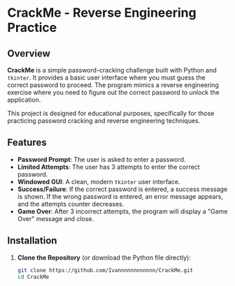 # CrackMe - Reverse Engineering Practice

## Overview
**CrackMe** is a simple password-cracking challenge built with Python and `tkinter`. It provides a basic user interface where you must guess the correct password to proceed. The program mimics a reverse engineering exercise where you need to figure out the correct password to unlock the application.

This project is designed for educational purposes, specifically for those practicing password cracking and reverse engineering techniques.

## Features
- **Password Prompt**: The user is asked to enter a password.
- **Limited Attempts**: The user has 3 attempts to enter the correct password.
- **Windowed GUI**: A clean, modern `tkinter` user interface.
- **Success/Failure**: If the correct password is entered, a success message is shown. If the wrong password is entered, an error message appears, and the attempts counter decreases.
- **Game Over**: After 3 incorrect attempts, the program will display a "Game Over" message and close.

## Installation

1. **Clone the Repository** (or download the Python file directly):
   ```bash
   git clone https://github.com/Ivannnnnnnnnnnn/CrackMe.git
   cd CrackMe
